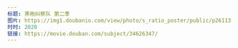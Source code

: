 ```yaml
---
标题: 黑袍纠察队 第二季
图片: https://img1.doubanio.com/view/photo/s_ratio_poster/public/p2611337609.jpg
时时: 2020
链接: https://movie.douban.com/subject/34626347/
---
```


